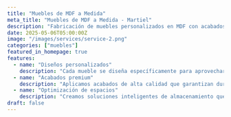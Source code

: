 ```yaml
---
title: "Muebles de MDF a Medida"
meta_title: "Muebles de MDF a Medida - Martiel"
description: "Fabricación de muebles personalizados en MDF con acabados premium, perfectos para complementar tu cocina y espacios de almacenamiento."
date: 2025-05-06T05:00:00Z
image: "/images/services/service-2.png"
categories: ["muebles"]
featured_in_homepage: true
features:
  - name: "Diseños personalizados"
    description: "Cada mueble se diseña específicamente para aprovechar al máximo tu espacio disponible."
  - name: "Acabados premium"
    description: "Aplicamos acabados de alta calidad que garantizan durabilidad y estética superior."
  - name: "Optimización de espacios"
    description: "Creamos soluciones inteligentes de almacenamiento que maximizan la funcionalidad."
draft: false
---
```

